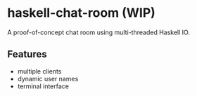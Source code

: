 haskell-chat-room (WIP)
=======
A proof-of-concept chat room using multi-threaded Haskell IO.

Features
------
* multiple clients
* dynamic user names
* terminal interface
